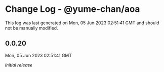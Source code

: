 # Change Log - @yume-chan/aoa

This log was last generated on Mon, 05 Jun 2023 02:51:41 GMT and should not be manually modified.

## 0.0.20
Mon, 05 Jun 2023 02:51:41 GMT

_Initial release_

